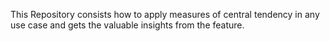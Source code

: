 This Repository consists how to apply measures of central tendency in any use case and gets the valuable insights from the feature.
